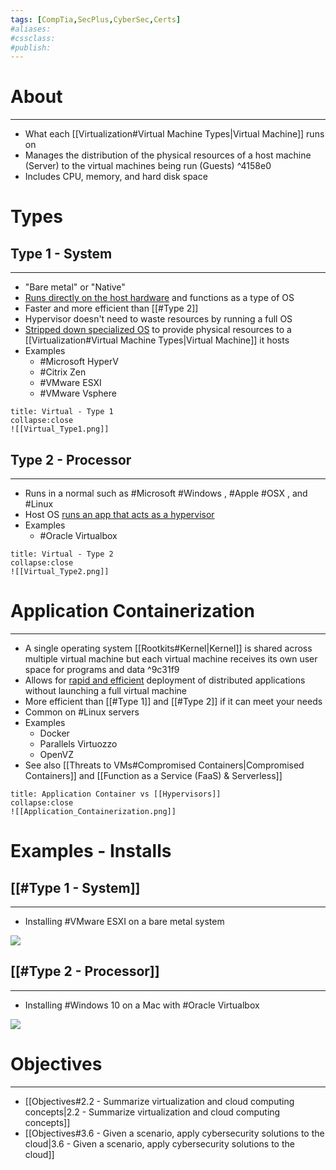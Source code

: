 ```yaml
---
tags: [CompTia,SecPlus,CyberSec,Certs]
#aliases:
#cssclass:
#publish:
---
```


# About
---
- What each [[Virtualization#Virtual Machine Types|Virtual Machine]] runs on
- Manages the distribution of the physical resources of a host machine (Server) to the virtual machines being run (Guests) ^4158e0
- Includes CPU, memory, and hard disk space

# Types

## Type 1 - System
---
- "Bare metal" or "Native"
- <u>Runs directly on the host hardware</u> and functions as a type of OS
- Faster and more efficient than [[#Type 2]]
- Hypervisor doesn't need to waste resources by running a full OS
- <u>Stripped down specialized OS</u> to provide physical resources to a [[Virtualization#Virtual Machine Types|Virtual Machine]] it hosts
- Examples
	- #Microsoft HyperV
	- #Citrix Zen
	- #VMware ESXI
	- #VMware Vsphere

```ad-info
title: Virtual - Type 1
collapse:close
![[Virtual_Type1.png]]
```

## Type 2 - Processor
---
- Runs in a normal such as #Microsoft #Windows , #Apple #OSX , and #Linux
- Host OS <u>runs an app that acts as a hypervisor</u>
- Examples
	- #Oracle Virtualbox

```ad-info
title: Virtual - Type 2
collapse:close
![[Virtual_Type2.png]]
```

# Application Containerization
---
- A single operating system [[Rootkits#Kernel|Kernel]] is shared across multiple virtual machine but each virtual machine receives its own user space for programs and data ^9c31f9
- Allows for <u>rapid and efficient</u> deployment of distributed applications without launching a full virtual machine
- More efficient than [[#Type 1]] and [[#Type 2]] if it can meet your needs
- Common on #Linux servers
- Examples
	- Docker
	- Parallels Virtuozzo
	- OpenVZ
- See also [[Threats to VMs#Compromised Containers|Compromised Containers]] and [[Function as a Service (FaaS) & Serverless]]

```ad-info
title: Application Container vs [[Hypervisors]]
collapse:close
![[Application_Containerization.png]]
```

# Examples - Installs

## [[#Type 1 - System]]
---
- Installing #VMware ESXI on a bare metal system

![](https://www.youtube.com/watch?v=r3EDlvfQAsw)

## [[#Type 2 - Processor]]
---
- Installing #Windows 10 on a Mac with #Oracle Virtualbox

![](https://www.youtube.com/watch?v=J-S_TvtIm5Y)

# Objectives
---
- [[Objectives#2.2 - Summarize virtualization and cloud computing concepts|2.2 - Summarize virtualization and cloud computing concepts]]
- [[Objectives#3.6 - Given a scenario, apply cybersecurity solutions to the cloud|3.6 - Given a scenario, apply cybersecurity solutions to the cloud]]